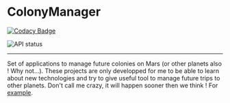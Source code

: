 # ColonyManager

[![Codacy Badge](https://api.codacy.com/project/badge/Grade/ba60f1b39049426399156c5fd78bf890)](https://app.codacy.com/gh/fdivrusa/ColonyManager?utm_source=github.com&utm_medium=referral&utm_content=fdivrusa/ColonyManager&utm_campaign=Badge_Grade)

![API status](https://github.com/fdivrusa/ColonyManager/workflows/API%20status/badge.svg)

----

Set of applications to manage future colonies on Mars (or other planets also ! Why not...). These projects are only developped for me to be able to learn about new technologies and try to give useful tool to manage future trips to other planets. Don't call me crazy, it will happen sooner then we think ! For  [example](https://www.businessinsider.fr/us/elon-musk-plans-1-million-people-to-mars-by-2050-2020-1#:~:text=Elon%20Musk%20says%20he%20plans,jobs%27%20on%20the%20red%20planet&text=Elon%20Musk%20recently%20shared%20details,people%20to%20Mars%20by%202050.).
